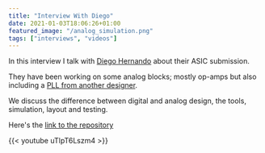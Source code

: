```yaml
---
title: "Interview With Diego"
date: 2021-01-03T18:06:26+01:00
featured_image: "/analog_simulation.png"
tags: ["interviews", "videos"]
---
```


In this interview I talk with [Diego Hernando](https://www.linkedin.com/in/diego-joaqu%C3%ADn-hernando-196a2715b/) about their ASIC submission.

They have been working on some analog blocks; mostly op-amps but also including a [PLL from another designer](https://github.com/lakshmi-sathi/caravel_avsdpll1v8).

We discuss the difference between digital and analog design, the tools, simulation, layout and testing.

Here's the [link to the repository](https://github.com/diegohernando/caravel_fulgor_opamp)

{{< youtube uTlpT6Lszm4 >}}
